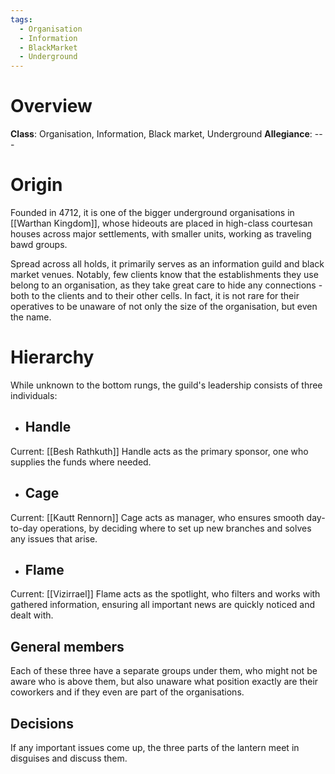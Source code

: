 ```yaml
---
tags:
  - Organisation
  - Information
  - BlackMarket
  - Underground
---
```

# Overview
**Class**: Organisation, Information, Black market, Underground
**Allegiance**: ---

# Origin
Founded in 4712, it is one of the bigger underground organisations in [[Warthan Kingdom]], whose hideouts are placed in high-class courtesan houses across major settlements, with smaller units, working as traveling bawd groups.

Spread across all holds, it primarily serves as an information guild and black market venues. Notably, few clients know that the establishments they use belong to an organisation, as they take great care to hide any connections - both to the clients and to their other cells. In fact, it is not rare for their operatives to be unaware of not only the size of the organisation, but even the name.
# Hierarchy
While unknown to the bottom rungs, the guild's leadership consists of three individuals:
- ## Handle
Current: [[Besh Rathkuth]]
Handle acts as the primary sponsor, one who supplies the funds where needed.
- ## Cage
Current: [[Kautt Rennorn]]
Cage acts as manager, who ensures smooth day-to-day operations, by deciding where to set up new branches and solves any issues that arise.
- ## Flame
Current: [[Vizirrael]] 
Flame acts as the spotlight, who filters and works with gathered information, ensuring all important news are quickly noticed and dealt with.

## General members
Each of these three have a separate groups under them, who might not be aware who is above them, but also unaware what position exactly are their coworkers and if they even are part of the organisations.

## Decisions
If any important issues come up, the three parts of the lantern meet in disguises and discuss them.